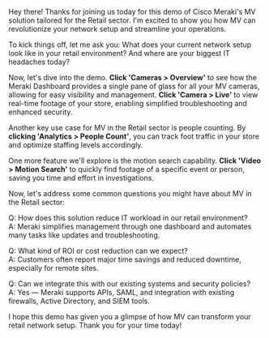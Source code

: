Hey there! Thanks for joining us today for this demo of Cisco Meraki's MV solution tailored for the Retail sector. I'm excited to show you how MV can revolutionize your network setup and streamline your operations. 

To kick things off, let me ask you: What does your current network setup look like in your retail environment? And where are your biggest IT headaches today? 

Now, let's dive into the demo. **Click 'Cameras > Overview'** to see how the Meraki Dashboard provides a single pane of glass for all your MV cameras, allowing for easy visibility and management. **Click 'Camera > Live'** to view real-time footage of your store, enabling simplified troubleshooting and enhanced security.

Another key use case for MV in the Retail sector is people counting. By **clicking 'Analytics > People Count'**, you can track foot traffic in your store and optimize staffing levels accordingly.

One more feature we'll explore is the motion search capability. **Click 'Video > Motion Search'** to quickly find footage of a specific event or person, saving you time and effort in investigations.

Now, let's address some common questions you might have about MV in the Retail sector:

Q: How does this solution reduce IT workload in our retail environment?  
A: Meraki simplifies management through one dashboard and automates many tasks like updates and troubleshooting.

Q: What kind of ROI or cost reduction can we expect?  
A: Customers often report major time savings and reduced downtime, especially for remote sites.

Q: Can we integrate this with our existing systems and security policies?  
A: Yes — Meraki supports APIs, SAML, and integration with existing firewalls, Active Directory, and SIEM tools.

I hope this demo has given you a glimpse of how MV can transform your retail network setup. Thank you for your time today!